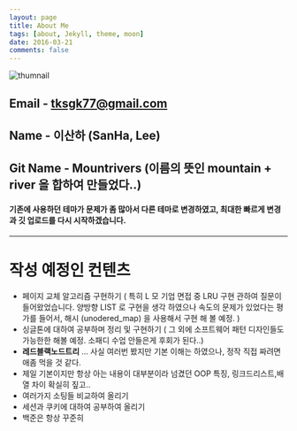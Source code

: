 ```yaml
---
layout: page
title: About Me
tags: [about, Jekyll, theme, moon]
date: 2016-03-21
comments: false
---
```

![thumnail](https://user-images.githubusercontent.com/36880919/57780181-b5ac9e80-7762-11e9-9089-5cb3c03f487c.jpg)

## Email - tksgk77@gmail.com
## Name - 이산하 (SanHa, Lee)
## Git Name - Mountrivers  (이름의 뜻인 mountain + river 을 합하여 만들었다..)

#### 기존에 사용하던 테마가 문제가 좀 많아서 다른 테마로 변경하였고, 최대한 빠르게 변경과 깃 업로드를 다시 시작하겠습니다. 


***

# 작성 예정인 컨텐츠
- 페이지 교체 알고리즘 구현하기 ( 특히 L 모 기업 면접 중 LRU 구현 관하여 질문이 들어왔었습니다. 양방향 LIST 로 구현을 생각
하였으나 속도의 문제가 있었다는 평가를 들어서, 해시 (unodered_map) 을 사용해서 구현 해 볼 예정. )
- 싱글톤에 대하여 공부하며 정리 및 구현하기 ( 그 외에 소프트웨어 패턴 디자인들도 가능한한 해볼 예정. 소패디 수업 안들은게 후회가 된다..)
- **레드블랙노드트리** ... 사실 여러번 봤지만 기본 이해는 하였으나, 정작 직접 짜려면 애좀 먹을 것 같다.
- 제일 기본이지만 항상 아는 내용이 대부분이라 넘겼던 OOP 특징, 링크드리스트,배열 차이 확실히 짚고..
- 여러가지 소팅들 비교하여 올리기
- 세션과 쿠키에 대하여 공부하여 올리기
- 백준은 항상 꾸준히 
